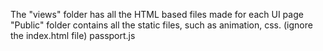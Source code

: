The "views" folder has all the HTML based files made for each UI page
"Public" folder contains all the static files, such as animation, css.
(ignore the index.html file)
passport.js
